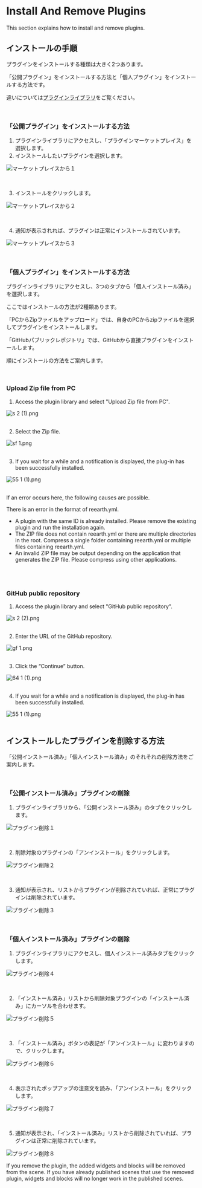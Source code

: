 # Install And Remove Plugins

This section explains how to install and remove plugins.

## インストールの手順

プラグインをインストールする種類は大きく2つあります。

「公開プラグイン」をインストールする方法と「個人プラグイン」をインストールする方法です。

違いについては[プラグインライブラリ](https://github.com/CS-eukarya/User-Manual-Japanese-/blob/%E3%83%97%E3%83%AD%E3%82%B8%E3%82%A7%E3%82%AF%E3%83%88/%E3%83%97%E3%83%A9%E3%82%B0%E3%82%A4%E3%83%B3%E3%83%A9%E3%82%A4%E3%83%96%E3%83%A9%E3%83%AA.md)をご覧ください。

<br>

### 「公開プラグイン」をインストールする方法

1. プラグインライブラリにアクセスし、「プラグインマーケットプレイス」を選択します。
2. インストールしたいプラグインを選択します。

![マーケットプレイスから１](https://github.com/CS-eukarya/User-Manual-Japanese-/assets/154571156/efa6f5d3-0907-4624-96cc-ee46db4905f2)

<br>
    
3. インストールをクリックします。

![マーケットプレイスから２](https://github.com/CS-eukarya/User-Manual-Japanese-/assets/154571156/ad79ecb0-e215-40ee-b337-aad2495a5222)

<br>

4. 通知が表示されれば、プラグインは正常にインストールされています。

![マーケットプレイスから３](https://github.com/CS-eukarya/User-Manual-Japanese-/assets/154571156/9cc39b10-2bd5-4375-80f5-84b1f0e0cbbd)

<br>


### 「個人プラグイン」をインストールする方法

プラグインライブラリにアクセスし、3つのタブから「個人インストール済み」を選択します。

ここではインストールの方法が2種類あります。

「PCからZipファイルをアップロード」では、自身のPCからzipファイルを選択してプラグインをインストールします。

「GitHubパブリックレポジトリ」では、GitHubから直接プラグインをインストールします。

順にインストールの方法をご案内します。

<br>

### Upload Zip file from PC

1. Access the plugin library and select "Upload Zip file from PC".

![s 2 (1).png](Install%20And%20Remove%20Plugins%20a9f2c04d2f0a49af98e19bffb4836f8d/s_2_(1).png)
<br>
<br>

2. Select the Zip file.

![sf 1.png](Install%20And%20Remove%20Plugins%20a9f2c04d2f0a49af98e19bffb4836f8d/sf_1.png)
<br>
<br>

3. If you wait for a while and a notification is displayed, the plug-in has been successfully installed.

![55 1 (1).png](Install%20And%20Remove%20Plugins%20a9f2c04d2f0a49af98e19bffb4836f8d/55_1_(1).png)
<br>
<br>

If an error occurs here, the following causes are possible.

There is an error in the format of reearth.yml.

- A plugin with the same ID is already installed. Please remove the existing plugin and run the installation again.
- The ZIP file does not contain reearth.yml or there are multiple directories in the root. Compress a single folder containing reearth.yml or multiple files containing reearth.yml.
- An invalid ZIP file may be output depending on the application that generates the ZIP file. Please compress using other applications.
<br>
<br>

### GitHub public repository

1. Access the plugin library and select "GitHub public repository".

![s 2 (2).png](Install%20And%20Remove%20Plugins%20a9f2c04d2f0a49af98e19bffb4836f8d/s_2_(2).png)
<br>
<br>

2. Enter the URL of the GitHub repository.

![gf 1.png](Install%20And%20Remove%20Plugins%20a9f2c04d2f0a49af98e19bffb4836f8d/gf_1.png)
<br>
<br>

3. Click the “Continue” button.

![64 1 (1).png](Install%20And%20Remove%20Plugins%20a9f2c04d2f0a49af98e19bffb4836f8d/64_1_(1).png)
<br>
<br>

4. If you wait for a while and a notification is displayed, the plug-in has been successfully installed.

![55 1 (1).png](Install%20And%20Remove%20Plugins%20a9f2c04d2f0a49af98e19bffb4836f8d/55_1_(1)%201.png)
<br>
<br>


## インストールしたプラグインを削除する方法

「公開インストール済み」「個人インストール済み」のそれそれの削除方法をご案内します。

<br>

### 「公開インストール済み」プラグインの削除

1. プラグインライブラリから、「公開インストール済み」のタブをクリックします。

![プラグイン削除１](https://github.com/CS-eukarya/User-Manual-Japanese-/assets/154571156/043c1c06-92f9-437e-8f7e-bd5231c727e2)

<br>

2. 削除対象のプラグインの「アンインストール」をクリックします。

![プラグイン削除２](https://github.com/CS-eukarya/User-Manual-Japanese-/assets/154571156/4f6ed882-c082-47ca-af14-e856a250f120)

<br>

3. 通知が表示され、リストからプラグインが削除されていれば、正常にプラグインは削除されています。

![プラグイン削除３](https://github.com/CS-eukarya/User-Manual-Japanese-/assets/154571156/3a2f9447-41e3-4e30-b317-d500c2ba9749)

<br>

### 「個人インストール済み」プラグインの削除

1. プラグインライブラリにアクセスし、個人インストール済みタブをクリックします。

![プラグイン削除４](https://github.com/CS-eukarya/User-Manual-Japanese-/assets/154571156/217e7299-d446-42d0-aa01-603bb3eb11b2)

<br>

2. 「インストール済み」リストから削除対象プラグインの「インストール済み」にカーソルを合わせます。

![プラグイン削除５](https://github.com/CS-eukarya/User-Manual-Japanese-/assets/154571156/aaaa11e4-1049-4db5-ab88-b0879e7c26a4)

<br>

3. 「インストール済み」ボタンの表記が「アンインストール」に変わりますので、クリックします。

![プラグイン削除６](https://github.com/CS-eukarya/User-Manual-Japanese-/assets/154571156/9d7dbc81-6230-4f84-88e3-df6d5705b157)

<br>

4. 表示されたポップアップの注意文を読み、「アンインストール」をクリックします。

![プラグイン削除７](https://github.com/CS-eukarya/User-Manual-Japanese-/assets/154571156/2ee89985-5a03-43ec-87b6-4a471bdaac13)

<br>

5. 通知が表示され、「インストール済み」リストから削除されていれば、プラグインは正常に削除されています。

![プラグイン削除８](https://github.com/CS-eukarya/User-Manual-Japanese-/assets/154571156/08745b9f-fbef-4b38-8a95-cc312fc110aa)


If you remove the plugin, the added widgets and blocks will be removed from the scene. If you have already published scenes that use the removed plugin, widgets and blocks will no longer work in the published scenes.
